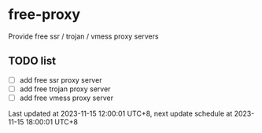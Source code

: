 
# free-proxy
Provide free ssr / trojan / vmess proxy servers


## TODO list
- [ ] add free ssr proxy server
- [ ] add free trojan proxy server
- [ ] add free vmess proxy server

Last updated at 2023-11-15 12:00:01 UTC+8, next update schedule at 2023-11-15 18:00:01 UTC+8


